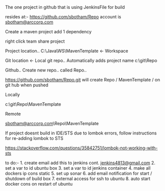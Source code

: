 The one project in github that is using JenkinsFile for
build

resides at:-
https://github.com/sbotham/Repo		account is sbotham@arccorp.com









Create a maven project
add 1 dependency

right click
team 
share project



Project location..
C:\Java\WS\MavenTemplate			<- Workspace


Git location					<- Local git repo.. Automatically adds project name
c:\git\Repo



Github..
Create new repo.. called Repo..

https://github.com/sbotham/Repo.git
will create
Repo / MavenTemplate /  on git hub when pushed






Locally

c:\git\Repo\MavenTemplate




Remote

sbotham@arccorp.com\Repo\MavenTemplate








If project doesnt build in IDE/STS due to lombok errors,
follow instructions for re-adding lombok to STS

https://stackoverflow.com/questions/35842751/lombok-not-working-with-sts



to do:-
1.
create email 
add this to jenkins cont.
jenkins4813@gmail.com
2.
set a var to id ubuntu box
3.
set a var to id jenkins container
4. make all dockers ip cons static
5. set up sonar
6. add email notification for start / shutdown of build box
7. external access for ssh to ubuntu
8. auto start docker cons on restart of ubuntu



